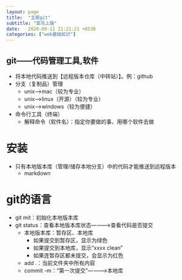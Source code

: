 ```yaml
---
layout: page
title:  "主题git"
subtitle: "菜鸟上路"
date:   2020-09-11 21:21:21 +0530
categories: ["web基础知识"]
---
```


## git——代码管理工具,软件
- 将本地代码推送到【远程版本仓库（中转站）】。例：github
- 分支（复制品）管理
    - unix——>mac（较为专业）
    - unix——>linux（开源）（较为专业）
    - unix——>windows（较为便捷）
- 命令行工具（终端）
    - 解释命令（软件名）：指定你要做的事、用哪个软件去做

# 安装
- 只有本地版本库（管理/储存本地分支）中的代码才能推送到远程版本
    - markdown

# git的语言
- git mit：初始化本地版本库
- git status：查看本地版本库状态————>查看代码是否提交
    - 本地版本库：暂存区、本地库
        - 如果提交到暂存区，显示为绿色
        - 如果提交到本地库，显示“xxxx clean”
        - 如果连暂存区都未提交，会显示为红色
    - add .：当前文件夹中所有内容
    - commit -m：“第一次提交”————>本地库